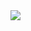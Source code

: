 <img src="https://capsule-render.vercel.app/api?type=waving&color=auto&height=300&section=header&text=가상키보드%20만들기&fontSize=60" />

